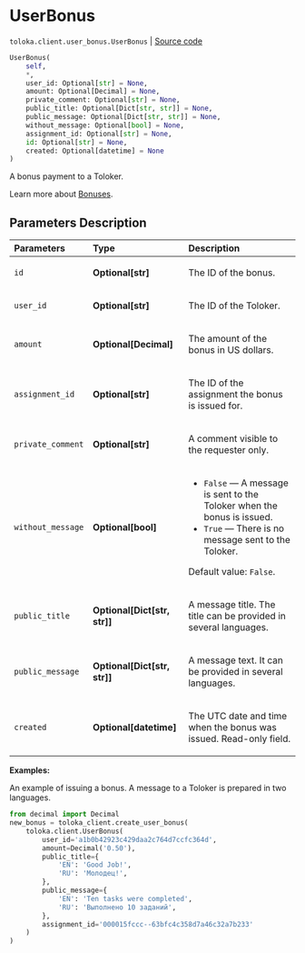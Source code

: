 # UserBonus
`toloka.client.user_bonus.UserBonus` | [Source code](https://github.com/Toloka/toloka-kit/blob/v1.2.3/src/client/user_bonus.py#L17)

```python
UserBonus(
    self,
    *,
    user_id: Optional[str] = None,
    amount: Optional[Decimal] = None,
    private_comment: Optional[str] = None,
    public_title: Optional[Dict[str, str]] = None,
    public_message: Optional[Dict[str, str]] = None,
    without_message: Optional[bool] = None,
    assignment_id: Optional[str] = None,
    id: Optional[str] = None,
    created: Optional[datetime] = None
)
```

A bonus payment to a Toloker.


Learn more about [Bonuses](https://toloka.ai/docs/guide/bonus/).

## Parameters Description

| Parameters | Type | Description |
| :----------| :----| :-----------|
`id`|**Optional\[str\]**|<p>The ID of the bonus.</p>
`user_id`|**Optional\[str\]**|<p>The ID of the Toloker.</p>
`amount`|**Optional\[Decimal\]**|<p>The amount of the bonus in US dollars.</p>
`assignment_id`|**Optional\[str\]**|<p>The ID of the assignment the bonus is issued for.</p>
`private_comment`|**Optional\[str\]**|<p>A comment visible to the requester only.</p>
`without_message`|**Optional\[bool\]**|<ul> <li>`False` — A message is sent to the Toloker when the bonus is issued.</li> <li>`True` — There is no message sent to the Toloker.</li> </ul> <p></p><p>Default value: `False`.</p>
`public_title`|**Optional\[Dict\[str, str\]\]**|<p>A message title. The title can be provided in several languages.</p>
`public_message`|**Optional\[Dict\[str, str\]\]**|<p>A message text. It can be provided in several languages.</p>
`created`|**Optional\[datetime\]**|<p>The UTC date and time when the bonus was issued. Read-only field.</p>

**Examples:**

An example of issuing a bonus. A message to a Toloker is prepared in two languages.

```python
from decimal import Decimal
new_bonus = toloka_client.create_user_bonus(
    toloka.client.UserBonus(
        user_id='a1b0b42923c429daa2c764d7ccfc364d',
        amount=Decimal('0.50'),
        public_title={
            'EN': 'Good Job!',
            'RU': 'Молодец!',
        },
        public_message={
            'EN': 'Ten tasks were completed',
            'RU': 'Выполнено 10 заданий',
        },
        assignment_id='000015fccc--63bfc4c358d7a46c32a7b233'
    )
)
```
